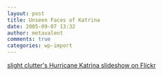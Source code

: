```yaml
---
layout: post
title: Unseen Faces of Katrina
date: 2005-09-07 13:32
author: metavalent
comments: true
categories: wp-import
---
```

<a href="https://www.flickr.com/photos/slightclutter/sets/847243/show/">slight clutter's Hurricane Katrina slideshow on Flickr</a>
